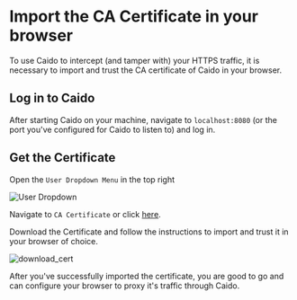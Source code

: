 # Import the CA Certificate in your browser

To use Caido to intercept (and tamper with) your HTTPS traffic, it is necessary to import and trust the CA certificate of Caido in your browser.

## Log in to Caido

After starting Caido on your machine, navigate to `localhost:8080` (or the port you've configured for Caido to listen to) and log in.

## Get the Certificate

Open the `User Dropdown Menu` in the top right

<img alt="User Dropdown" src="/_images/user_dropdown.png" center/>

Navigate to `CA Certificate` or click [here](http://localhost:8080/#/settings/certificate).

Download the Certificate and follow the instructions to import and trust it in your browser of choice.

![download_cert](/_images/download_cert.png)

After you've successfully imported the certificate, you are good to go and can configure your browser to proxy it's traffic through Caido.
